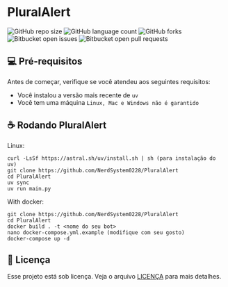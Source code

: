 # PluralAlert

![GitHub repo size](https://img.shields.io/github/repo-size/iuricode/README-template?style=for-the-badge)
![GitHub language count](https://img.shields.io/github/languages/count/iuricode/README-template?style=for-the-badge)
![GitHub forks](https://img.shields.io/github/forks/iuricode/README-template?style=for-the-badge)
![Bitbucket open issues](https://img.shields.io/bitbucket/issues/iuricode/README-template?style=for-the-badge)
![Bitbucket open pull requests](https://img.shields.io/bitbucket/pr-raw/iuricode/README-template?style=for-the-badge)

## 💻 Pré-requisitos

Antes de começar, verifique se você atendeu aos seguintes requisitos:

- Você instalou a versão mais recente de `uv`
- Você tem uma máquina `Linux, Mac e Windows não é garantido`

## ☕ Rodando PluralAlert

Linux: 
```
curl -LsSf https://astral.sh/uv/install.sh | sh (para instalação do uv)
git clone https://github.com/NerdSystem0228/PluralAlert
cd PluralAlert
uv sync
uv run main.py
```

With docker:
```
git clone https://github.com/NerdSystem0228/PluralAlert
cd PluralAlert
docker build . -t <nome do seu bot>
nano docker-compose.yml.example (modifique com seu gosto)
docker-compose up -d
```

## 📝 Licença

Esse projeto está sob licença. Veja o arquivo [LICENÇA](LICENSE.md) para mais detalhes.
